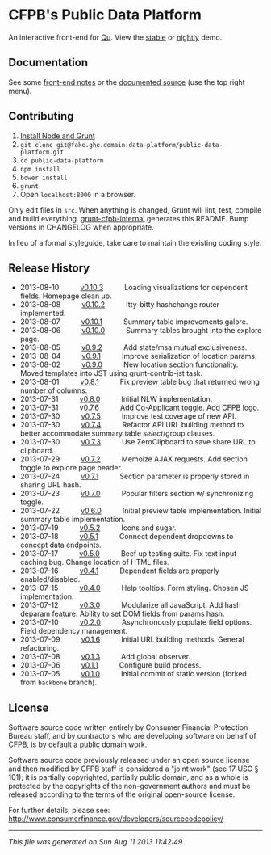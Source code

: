 # CFPB's Public Data Platform

An interactive front-end for [Qu](https://github.com/cfpb/qu). View the [stable](https://fake.ghe.domain/pages/data-platform/public-data-platform/) or [nightly](https://fake.ghe.domain/pages/contolini/public-data-platform) demo.

## Documentation

See some [front-end notes](https://fake.ghe.domain/data-platform/data-platform-docs/wiki/Front-End-Framework-Notes) or the [documented source](https://fake.ghe.domain/pages/data-platform/public-data-platform/docs/main.html) (use the top right menu).

## Contributing

1. [Install Node and Grunt](https://fake.ghe.domain/contolini/grunt-init-cfpb#prerequisites)
1. `git clone git@fake.ghe.domain:data-platform/public-data-platform.git`
1. `cd public-data-platform`
1. `npm install`
1. `bower install`
1. `grunt`
1. Open `localhost:8000` in a browser.

Only edit files in `src`. When anything is changed, Grunt will lint, test, compile and build everything. [grunt-cfpb-internal](https://fake.ghe.domain/contolini/grunt-cfpb-internal) generates this README. Bump versions in CHANGELOG when appropriate.

In lieu of a formal styleguide, take care to maintain the existing coding style.

## Release History

 * 2013-08-10   [v0.10.3](../../tree/v0.10.3)   Loading visualizations for dependent fields. Homepage clean up.
 * 2013-08-08   [v0.10.2](../../tree/v0.10.2)   Itty-bitty hashchange router implemented.
 * 2013-08-07   [v0.10.1](../../tree/v0.10.1)   Summary table improvements galore.
 * 2013-08-06   [v0.10.0](../../tree/v0.10.0)   Summary tables brought into the explore page.
 * 2013-08-05   [v0.9.2](../../tree/v0.9.2)   Add state/msa mutual exclusiveness.
 * 2013-08-04   [v0.9.1](../../tree/v0.9.1)   Improve serialization of location params.
 * 2013-08-02   [v0.9.0](../../tree/v0.9.0)   New location section functionality. Moved templates into JST using grunt-contrib-jst task.
 * 2013-08-01   [v0.8.1](../../tree/v0.8.1)   Fix preview table bug that returned wrong number of columns.
 * 2013-07-31   [v0.8.0](../../tree/v0.8.0)   Initial NLW implementation.
 * 2013-07-31   [v0.7.6](../../tree/v0.7.6)   Add Co-Applicant toggle. Add CFPB logo.
 * 2013-07-30   [v0.7.5](../../tree/v0.7.5)   Improve test coverage of new API.
 * 2013-07-30   [v0.7.4](../../tree/v0.7.4)   Refactor API URL building method to better accommodate summary table $select/$group clauses.
 * 2013-07-30   [v0.7.3](../../tree/v0.7.3)   Use ZeroClipboard to save share URL to clipboard.
 * 2013-07-29   [v0.7.2](../../tree/v0.7.2)   Memoize AJAX requests. Add section toggle to explore page header.
 * 2013-07-24   [v0.7.1](../../tree/v0.7.1)   Section parameter is properly stored in sharing URL hash.
 * 2013-07-23   [v0.7.0](../../tree/v0.7.0)   Popular filters section w/ synchronizing toggle.
 * 2013-07-22   [v0.6.0](../../tree/v0.6.0)   Initial preview table implementation. Initial summary table implementation.
 * 2013-07-19   [v0.5.2](../../tree/v0.5.2)   Icons and sugar.
 * 2013-07-18   [v0.5.1](../../tree/v0.5.1)   Connect dependent dropdowns to concept data endpoints.
 * 2013-07-17   [v0.5.0](../../tree/v0.5.0)   Beef up testing suite. Fix text input caching bug. Change location of HTML files.
 * 2013-07-16   [v0.4.1](../../tree/v0.4.1)   Dependent fields are properly enabled/disabled.
 * 2013-07-15   [v0.4.0](../../tree/v0.4.0)   Help tooltips. Form styling. Chosen JS implementation.
 * 2013-07-12   [v0.3.0](../../tree/v0.3.0)   Modularize all JavaScript. Add hash deparam feature. Ability to set DOM fields from params hash.
 * 2013-07-10   [v0.2.0](../../tree/v0.2.0)   Asynchronously populate field options. Field dependency management.
 * 2013-07-09   [v0.1.6](../../tree/v0.1.6)   Initial URL building methods. General refactoring.
 * 2013-07-08   [v0.1.3](../../tree/v0.1.3)   Add global observer.
 * 2013-07-06   [v0.1.1](../../tree/v0.1.1)   Configure build process.
 * 2013-07-05   [v0.1.0](../../tree/v0.1.0)   Initial commit of static version (forked from `backbone` branch).

## License

Software source code written entirely by Consumer Financial Protection Bureau staff, and by contractors who are developing software on behalf of CFPB, is by default a public domain work.

Software source code previously released under an open source license and then modified by CFPB staff is considered a "joint work" (see 17 USC § 101); it is partially copyrighted, partially public domain, and as a whole is protected by the copyrights of the non-government authors and must be released according to the terms of the original open-source license.

For further details, please see: http://www.consumerfinance.gov/developers/sourcecodepolicy/

---

*This file was generated on Sun Aug 11 2013 11:42:49.*
